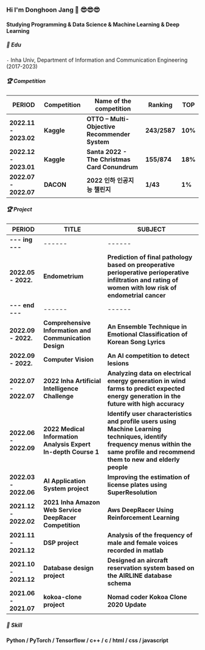 ### Hi I'm Donghoon Jang 👋 😎😎😎
#### Studying Programming & Data Science & Machine Learning & Deep Learning   

##### 📘 ️Edu 
  
`-` Inha Univ, Department of Information and Communication Engineering (2017-2023)  


##### 🏆 Competition

| PERIOD | Competition | Name of the competition | Ranking | TOP |
| ------ | ------ | ------ | ------ | ------ |
| **2022.11 - 2023.02** | **Kaggle** | **OTTO – Multi-Objective Recommender System** | **243/2587** | **10%** |
| **2022.12 - 2023.01** | **Kaggle** | **Santa 2022 - The Christmas Card Conundrum** | **155/874** | **18%** |
| **2022.07 - 2022.07** | **DACON** | **2022 인하 인공지능 챌린지** | **1/43** | **1%** |





##### 🏆 Project  

| PERIOD | TITLE | SUBJECT |
| ------ | ------ | ------ |
| **--- ing ---** | ------ | ------|
| **2022.05 - 2022.** | **Endometrium** | **Prediction of final pathology based on preoperative perioperative perioperative infiltration and rating of women with low risk of endometrial cancer** |
| **--- end ---** | ------ | ------|
| **2022.09 - 2022.** | **Comprehensive Information and Communication Design** | **An Ensemble Technique in Emotional Classification of Korean Song Lyrics** |
| **2022.09 - 2022.** | **Computer Vision** | **An AI competition to detect lesions** 
| **2022.07 - 2022.07** | **2022 Inha Artificial Intelligence Challenge** | **Analyzing data on electrical energy generation in wind farms to predict expected energy generation in the future with high accuracy** |
| **2022.06 - 2022.09** | **2022 Medical Information Analysis Expert In-depth Course 1** | **Identify user characteristics and profile users using Machine Learning techniques, identify frequency menus within the same profile and recommend them to new and elderly people** |
| **2022.03 - 2022.06** | **AI Application System project** | **Improving the estimation of license plates using SuperResolution** |
| **2021.12 - 2022.02** | **2021 Inha Amazon Web Service DeepRacer Competition** | **Aws DeepRacer Using Reinforcement Learning** |
| **2021.11 - 2021.12** | **DSP project** | **Analysis of the frequency of male and female voices recorded in matlab** |
| **2021.10 - 2021.12** | **Database design project** | **Designed an aircraft reservation system based on the AIRLINE database schema** |
| **2021.06 - 2021.07** | **kokoa-clone project** | **Nomad coder Kokoa Clone 2020 Update** |

##### 🧩 Skill  

**Python / PyTorch / Tensorflow / c++ / c / html / css / javascript**    
